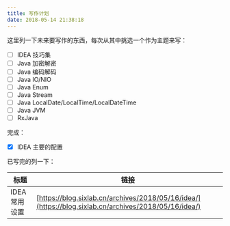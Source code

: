 ```yaml
---
title: 写作计划
date: 2018-05-14 21:38:18
---
```


这里列一下未来要写作的东西，每次从其中挑选一个作为主题来写：
- [ ] IDEA 技巧集
- [ ] Java 加密解密
- [ ] Java 编码解码
- [ ] Java IO/NIO
- [ ] Java Enum
- [ ] Java Stream
- [ ] Java LocalDate/LocalTime/LocalDateTime
- [ ] Java JVM
- [ ] RxJava

完成：
- [X] IDEA 主要的配置

已写完的列一下：

标题                   	      |        链接
------------------------------|-------------
IDEA 常用设置                 | [https://blog.sixlab.cn/archives/2018/05/16/idea/](https://blog.sixlab.cn/archives/2018/05/16/idea/)
